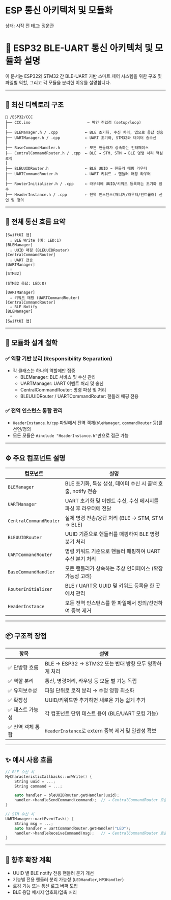 # ESP 통신 아키텍처 및 모듈화

상태: 시작 전
태그: 정운관

# 📘 ESP32 BLE-UART 통신 아키텍처 및 모듈화 설명

이 문서는 ESP32와 STM32 간 BLE-UART 기반 스마트 제어 시스템을 위한 구조 및 파일별 역할, 그리고 각 모듈을 분리한 이유를 설명합니다.

---

## 📁 최신 디렉토리 구조

```
📁 /ESP32/CCC
├── CCC.ino                         ← 메인 진입점 (setup/loop)
│
├── BLEManager.h / .cpp            ← BLE 초기화, 수신 처리, 앱으로 응답 전송
├── UARTManager.h / .cpp           ← UART 초기화, STM32와 데이터 송수신
│
├── BaseCommandHandler.h           ← 모든 핸들러가 상속하는 인터페이스
├── CentralCommandRouter.h / .cpp  ← BLE → STM, STM → BLE 명령 처리 핵심 로직
│
├── BLEUUIDRouter.h                ← BLE UUID → 핸들러 매핑 라우터
├── UARTCommandRouter.h            ← UART 키워드 → 핸들러 매핑 라우터
│
├── RouterInitializer.h / .cpp     ← 라우터에 UUID/키워드 등록하는 초기화 함수
├── HeaderInstance.h / .cpp        ← 전역 인스턴스(매니저/라우터/컨트롤러) 선언 및 정의

```

---

## 🔁 전체 통신 흐름 요약

```
[SwiftUI 앱]
  ↓ BLE Write (예: LED:1)
[BLEManager]
  ↓ UUID 매핑 (BLEUUIDRouter)
[CentralCommandRouter]
  ↓ UART 전송
[UARTManager]
  ↓
[STM32]

(STM32 응답: LED:O)

[UARTManager]
  ↓ 키워드 매핑 (UARTCommandRouter)
[CentralCommandRouter]
  ↓ BLE Notify
[BLEManager]
  ↓
[SwiftUI 앱]

```

---

## 🔧 모듈화 설계 철학

### ✅ 역할 기반 분리 (Responsibility Separation)

- 각 클래스는 하나의 역할에만 집중
    - BLEManager: BLE 서비스 및 수신 관리
    - UARTManager: UART 이벤트 처리 및 송신
    - CentralCommandRouter: 명령 파싱 및 처리
    - BLEUUIDRouter / UARTCommandRouter: 핸들러 매핑 전용

### ✅ 전역 인스턴스 통합 관리

- `HeaderInstance.h/cpp` 파일에서 전역 객체(`bleManager`, `commandRouter` 등)를 선언/정의
- 모든 모듈은 `#include "HeaderInstance.h"`만으로 접근 가능

---

## ⚙️ 주요 컴포넌트 설명

| 컴포넌트 | 설명 |
| --- | --- |
| `BLEManager` | BLE 초기화, 특성 생성, 데이터 수신 시 콜백 호출, notify 전송 |
| `UARTManager` | UART 초기화 및 이벤트 수신, 수신 메시지를 파싱 후 라우터에 전달 |
| `CentralCommandRouter` | 실제 명령 전송/응답 처리 (BLE → STM, STM → BLE) |
| `BLEUUIDRouter` | UUID 기준으로 핸들러를 매핑하여 BLE 명령 분기 처리 |
| `UARTCommandRouter` | 명령 키워드 기준으로 핸들러 매핑하여 UART 수신 분기 처리 |
| `BaseCommandHandler` | 모든 핸들러가 상속하는 추상 인터페이스 (확장 가능성 고려) |
| `RouterInitializer` | BLE / UART용 UUID 및 키워드 등록을 한 곳에서 관리 |
| `HeaderInstance` | 모든 전역 인스턴스를 한 파일에서 정의/선언하여 중복 제거 |

---

## 📦 구조적 장점

| 항목 | 설명 |
| --- | --- |
| ✅ 단방향 흐름 | BLE → ESP32 → STM32 또는 반대 방향 모두 명확하게 처리 |
| ✅ 역할 분리 | 통신, 명령처리, 라우팅 등 모듈 별 기능 독립 |
| ✅ 유지보수성 | 파일 단위로 로직 분리 → 수정 영향 최소화 |
| ✅ 확장성 | UUID/키워드만 추가하면 새로운 기능 쉽게 추가 |
| ✅ 테스트 가능성 | 각 컴포넌트 단위 테스트 용이 (BLE/UART 모킹 가능) |
| ✅ 전역 객체 통합 | `HeaderInstance`로 extern 중복 제거 및 일관성 확보 |

---

## ✨ 예시 사용 흐름

```cpp
// BLE 수신 시
MyCharacteristicCallbacks::onWrite() {
    String uuid = ...;
    String command = ...;

    auto handler = bleUUIDRouter.getHandler(uuid);
    handler->handleSendCommand(command);  // → CentralCommandRouter 호출됨
}

// STM 수신 시
UARTManager::uartEventTask() {
    String msg = ...;
    auto handler = uartCommandRouter.getHandler("LED");
    handler->handleReceiveCommand(msg);   // → CentralCommandRouter 호출됨
}

```

---

## 🔮 향후 확장 계획

- UUID 별 BLE notify 전용 핸들러 분기 개선
- 기능별 전용 핸들러 분리 가능성 (`LEDHandler`, `MP3Handler`)
- 로깅 기능 또는 통신 로그 버퍼 도입
- BLE 응답 메시지 암호화/압축 처리